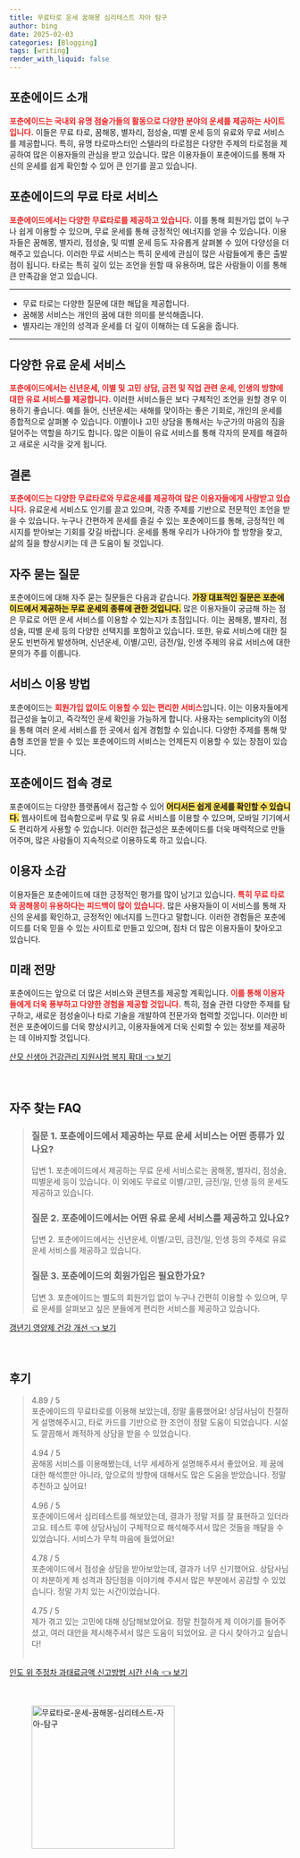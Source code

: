 ```yaml
---
title: 무료타로 운세 꿈해몽 심리테스트 자아 탐구
author: bing
date: 2025-02-03
categories: [Blogging]
tags: [writing]
render_with_liquid: false
---
```



<h2 id='포춘에이드_소개'>포춘에이드 소개</h2>

<p><b><span style="color: #ee2323;">포춘에이드는 국내외 유명 점술가들의 활동으로 다양한 분야의 운세를 제공하는 사이트입니다.</span></b> 이들은 무료 타로, 꿈해몽, 별자리, 점성술, 띠별 운세 등의 유료와 무료 서비스를 제공합니다. 특히, 유명 타로마스터인 스텔라의 타로점은 다양한 주제의 타로점을 제공하여 많은 이용자들의 관심을 받고 있습니다. 많은 이용자들이 포춘에이드를 통해 자신의 운세를 쉽게 확인할 수 있어 큰 인기를 끌고 있습니다.</p>

<h2 id='무료_타로_서비스'>포춘에이드의 무료 타로 서비스</h2>

<p><b><span style="color: #ee2323;">포춘에이드에서는 다양한 무료타로를 제공하고 있습니다.</span></b> 이를 통해 회원가입 없이 누구나 쉽게 이용할 수 있으며, 무료 운세를 통해 긍정적인 에너지를 얻을 수 있습니다. 이용자들은 꿈해몽, 별자리, 점성술, 및 띠별 운세 등도 자유롭게 살펴볼 수 있어 다양성을 더해주고 있습니다. 이러한 무료 서비스는 특히 운세에 관심이 많은 사람들에게 좋은 출발점이 됩니다. 타로는 특히 깊이 있는 조언을 원할 때 유용하며, 많은 사람들이 이를 통해 큰 만족감을 얻고 있습니다.</p>

<hr />

<ul>
    <li>무료 타로는 다양한 질문에 대한 해답을 제공합니다.</li>
    <li>꿈해몽 서비스는 개인의 꿈에 대한 의미를 분석해줍니다.</li>
    <li>별자리는 개인의 성격과 운세를 더 깊이 이해하는 데 도움을 줍니다.</li>
</ul>

<hr />

<h2 id='유료_운세_서비스'>다양한 유료 운세 서비스</h2>

<p><b><span style="color: #ee2323;">포춘에이드에서는 신년운세, 이별 및 고민 상담, 금전 및 직업 관련 운세, 인생의 방향에 대한 유료 서비스를 제공합니다.</span></b> 이러한 서비스들은 보다 구체적인 조언을 원할 경우 이용하기 좋습니다. 예를 들어, 신년운세는 새해를 맞이하는 좋은 기회로, 개인의 운세를 종합적으로 살펴볼 수 있습니다. 이별이나 고민 상담을 통해서는 누군가의 마음의 짐을 덜어주는 역할을 하기도 합니다. 많은 이들이 유료 서비스를 통해 각자의 문제를 해결하고 새로운 시각을 갖게 됩니다.</p>

<h2 id='결론'>결론</h2>

<p><b><span style="color: #ee2323;">포춘에이드는 다양한 무료타로와 무료운세를 제공하여 많은 이용자들에게 사랑받고 있습니다.</span></b> 유료운세 서비스도 인기를 끌고 있으며, 각종 주제를 기반으로 전문적인 조언을 받을 수 있습니다. 누구나 간편하게 운세를 즐길 수 있는 포춘에이드를 통해, 긍정적인 메시지를 받아보는 기회를 갖길 바랍니다. 운세를 통해 우리가 나아가야 할 방향을 찾고, 삶의 질을 향상시키는 데 큰 도움이 될 것입니다.</p>

<h2 id='자주_묻는_질문'>자주 묻는 질문</h2>

<p>포춘에이드에 대해 자주 묻는 질문들은 다음과 같습니다. <b><span style="background-color: #ffe066;">가장 대표적인 질문은 포춘에이드에서 제공하는 무료 운세의 종류에 관한 것입니다.</span></b> 많은 이용자들이 궁금해 하는 점은 무료로 어떤 운세 서비스를 이용할 수 있는지가 초점입니다. 이는 꿈해몽, 별자리, 점성술, 띠별 운세 등의 다양한 선택지를 포함하고 있습니다. 또한, 유료 서비스에 대한 질문도 빈번하게 발생하며, 신년운세, 이별/고민, 금전/일, 인생 주제의 유료 서비스에 대한 문의가 주를 이룹니다.</p>

<h2 id='서비스_이용_방법'>서비스 이용 방법</h2>

<p>포춘에이드는 <b><span style="color: #ee2323;">회원가입 없이도 이용할 수 있는 편리한 서비스</span></b>입니다. 이는 이용자들에게 접근성을 높이고, 즉각적인 운세 확인을 가능하게 합니다. 사용자는 semplicity의 이점을 통해 여러 운세 서비스를 한 곳에서 쉽게 경험할 수 있습니다. 다양한 주제를 통해 맞춤형 조언을 받을 수 있는 포춘에이드의 서비스는 언제든지 이용할 수 있는 장점이 있습니다.</p>

<h2 id='포춘에이드_접속_경로'>포춘에이드 접속 경로</h2>

<p>포춘에이드는 다양한 플랫폼에서 접근할 수 있어 <b><span style="background-color: #ffe066;">어디서든 쉽게 운세를 확인할 수 있습니다.</span></b> 웹사이트에 접속함으로써 무료 및 유료 서비스를 이용할 수 있으며, 모바일 기기에서도 편리하게 사용할 수 있습니다. 이러한 접근성은 포춘에이드를 더욱 매력적으로 만들어주며, 많은 사람들이 지속적으로 이용하도록 하고 있습니다. </p>

<h2 id='이용자_소감'>이용자 소감</h2>

<p>이용자들은 포춘에이드에 대한 긍정적인 평가를 많이 남기고 있습니다. <b><span style="color: #ee2323;">특히 무료 타로와 꿈해몽이 유용하다는 피드백이 많이 있습니다.</span></b> 많은 사용자들이 이 서비스를 통해 자신의 운세를 확인하고, 긍정적인 에너지를 느낀다고 말합니다. 이러한 경험들은 포춘에이드를 더욱 믿을 수 있는 사이트로 만들고 있으며, 점차 더 많은 이용자들이 찾아오고 있습니다.</p>

<h2 id='미래_전망'>미래 전망</h2>

<p>포춘에이드는 앞으로 더 많은 서비스와 콘텐츠를 제공할 계획입니다. <b><span style="color: #ee2323;">이를 통해 이용자들에게 더욱 풍부하고 다양한 경험을 제공할 것입니다.</span></b> 특히, 점술 관련 다양한 주제를 탐구하고, 새로운 점성술이나 타로 기술을 개발하여 전문가와 협력할 것입니다. 이러한 비전은 포춘에이드를 더욱 향상시키고, 이용자들에게 더욱 신뢰할 수 있는 정보를 제공하는 데 이바지할 것입니다.</p>


<p><a class="click-button" title="산모 신생아 건강관리 지원사업 복지 확대" href="https://aptwhite.github.io/posts/%EC%82%B0%EB%AA%A8-%EC%8B%A0%EC%83%9D%EC%95%84-%EA%B1%B4%EA%B0%95%EA%B4%80%EB%A6%AC-%EC%A7%80%EC%9B%90%EC%82%AC%EC%97%85-%EB%B3%B5%EC%A7%80-%ED%99%95%EB%8C%80/" rel="dofollow">산모 신생아 건강관리 지원사업 복지 확대 👈 보기</a></p><br>
<h2 id='자주_찾는_FAQ'>자주 찾는 FAQ</h2>
<div itemscope="" itemtype="https://schema.org/FAQPage"> 
<blockquote> 
<div itemscope="" itemprop="mainEntity" itemtype="https://schema.org/Question"> 
<h3 itemprop="name">질문 1. 포춘에이드에서 제공하는 무료 운세 서비스는 어떤 종류가 있나요?</h3> 
<div itemscope="" itemprop="acceptedAnswer" itemtype="https://schema.org/Answer"> 
<span itemprop="text"> 
<p>답변 1. 포춘에이드에서 제공하는 무료 운세 서비스로는 꿈해몽, 별자리, 점성술, 띠별운세 등이 있습니다. 이 외에도 무료로 이별/고민, 금전/일, 인생 등의 운세도 제공하고 있습니다.</p> 
</span> 
</div> 
</div> 

<div itemscope="" itemprop="mainEntity" itemtype="https://schema.org/Question"> 
<h3 itemprop="name">질문 2. 포춘에이드에서는 어떤 유료 운세 서비스를 제공하고 있나요?</h3> 
<div itemscope="" itemprop="acceptedAnswer" itemtype="https://schema.org/Answer"> 
<span itemprop="text"> 
<p>답변 2. 포춘에이드에서는 신년운세, 이별/고민, 금전/일, 인생 등의 주제로 유료 운세 서비스를 제공하고 있습니다.</p> 
</span> 
</div> 
</div> 

<div itemscope="" itemprop="mainEntity" itemtype="https://schema.org/Question"> 
<h3 itemprop="name">질문 3. 포춘에이드의 회원가입은 필요한가요?</h3> 
<div itemscope="" itemprop="acceptedAnswer" itemtype="https://schema.org/Answer"> 
<span itemprop="text"> 
<p>답변 3. 포춘에이드는 별도의 회원가입 없이 누구나 간편히 이용할 수 있으며, 무료 운세를 살펴보고 싶은 분들에게 편리한 서비스를 제공하고 있습니다.</p> 
</span> 
</div> 
</div> 
</blockquote> 
</div>
<p><a class="click-button" title="갱년기 영양제 건강 개선" href="https://aptwhite.github.io/posts/%EA%B0%B1%EB%85%84%EA%B8%B0-%EC%98%81%EC%96%91%EC%A0%9C-%EA%B1%B4%EA%B0%95-%EA%B0%9C%EC%84%A0/" rel="dofollow">갱년기 영양제 건강 개선 👈 보기</a></p><br>
<h2 id='후기'>후기</h2>
<div itemscope itemtype="https://schema.org/Product">
  <blockquote>
  <div itemprop="review" itemscope itemtype="https://schema.org/Review">
      <div itemprop="reviewRating" itemscope itemtype="https://schema.org/Rating"> <span itemprop="ratingValue">4.89</span> / <span itemprop="bestRating">5</span> </div>
      <span itemprop="reviewBody">포춘에이드의 무료타로를 이용해 보았는데, 정말 훌륭했어요! 상담사님이 친절하게 설명해주시고, 타로 카드를 기반으로 한 조언이 정말 도움이 되었습니다. 시설도 깔끔해서 쾌적하게 상담을 받을 수 있었습니다.</span>
  </div>
  <br>
  <div itemprop="review" itemscope itemtype="https://schema.org/Review">
      <div itemprop="reviewRating" itemscope itemtype="https://schema.org/Rating"> <span itemprop="ratingValue">4.94</span> / <span itemprop="bestRating">5</span> </div>
      <span itemprop="reviewBody">꿈해몽 서비스를 이용해봤는데, 너무 세세하게 설명해주셔서 좋았어요. 제 꿈에 대한 해석뿐만 아니라, 앞으로의 방향에 대해서도 많은 도움을 받았습니다. 정말 추천하고 싶어요!</span>
  </div>
  <br>
  <div itemprop="review" itemscope itemtype="https://schema.org/Review">
      <div itemprop="reviewRating" itemscope itemtype="https://schema.org/Rating"> <span itemprop="ratingValue">4.96</span> / <span itemprop="bestRating">5</span> </div>
      <span itemprop="reviewBody">포춘에이드에서 심리테스트를 해보았는데, 결과가 정말 저를 잘 표현하고 있더라고요. 테스트 후에 상담사님이 구체적으로 해석해주셔서 많은 것들을 깨달을 수 있었습니다. 서비스가 무척 마음에 들었어요!</span>
  </div>
  <br>
  <div itemprop="review" itemscope itemtype="https://schema.org/Review">
      <div itemprop="reviewRating" itemscope itemtype="https://schema.org/Rating"> <span itemprop="ratingValue">4.78</span> / <span itemprop="bestRating">5</span> </div>
      <span itemprop="reviewBody">포춘에이드에서 점성술 상담을 받아보았는데, 결과가 너무 신기했어요. 상담사님이 차분하게 제 성격과 장단점을 이야기해 주셔서 많은 부분에서 공감할 수 있었습니다. 정말 가치 있는 시간이었습니다.</span>
  </div>
  <br>
  <div itemprop="review" itemscope itemtype="https://schema.org/Review">
      <div itemprop="reviewRating" itemscope itemtype="https://schema.org/Rating"> <span itemprop="ratingValue">4.75</span> / <span itemprop="bestRating">5</span> </div>
      <span itemprop="reviewBody">제가 겪고 있는 고민에 대해 상담해보았어요. 정말 친절하게 제 이야기를 들어주셨고, 여러 대안을 제시해주셔서 많은 도움이 되었어요. 곧 다시 찾아가고 싶습니다!</span>
  </div>
  <br>
  </blockquote>
</div>
<p><a class="click-button" title="인도 위 주정차 과태료금액 신고방법 시간 신속" href="https://aptwhite.github.io/posts/%EC%9D%B8%EB%8F%84-%EC%9C%84-%EC%A3%BC%EC%A0%95%EC%B0%A8-%EA%B3%BC%ED%83%9C%EB%A3%8C%EA%B8%88%EC%95%A1-%EC%8B%A0%EA%B3%A0%EB%B0%A9%EB%B2%95-%EC%8B%9C%EA%B0%84-%EC%8B%A0%EC%86%8D/" rel="dofollow">인도 위 주정차 과태료금액 신고방법 시간 신속 👈 보기</a></p><br>
<figure class="image"><img src="https://aptwhite.github.io/assets/img/thumbnail/무료타로-운세-꿈해몽-심리테스트-자아-탐구.webp" alt="무료타로-운세-꿈해몽-심리테스트-자아-탐구" width="256" height="256"></figure>
